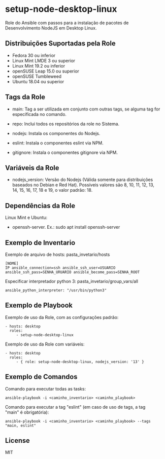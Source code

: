 setup-node-desktop-linux
=========

Role do Ansible com passos para a instalação de pacotes de Desenvolvimento NodeJS em Desktop Linux.

Distribuições Suportadas pela Role
------------

- Fedora 30 ou inferior
- Linux Mint LMDE 3 ou superior
- Linux Mint 19.2 ou inferior
- openSUSE Leap 15.0 ou superior
- openSUSE Tumbleweed
- Ubuntu 18.04 ou superior


Tags da Role 
--------------

- main: Tag a ser utilizada em conjunto com outras tags, se alguma tag for especificada no comando.
  
- repo: Inclui todos os repositórios da role no Sistema.

- nodejs: Instala os componentes do Nodejs.
- eslint: Instala o componentes eslint via NPM.
- gitignore: Instala o componentes gitignore via NPM.


Variáveis da Role 
--------------

- nodejs_version: Versão do Nodejs (Válida somente para distribuições baseados no Debian e Red Hat). Possíveis valores são 8, 10, 11, 12, 13, 14, 15, 16, 17, 18 e 19, o valor padrão: 18.


Dependências da Role 
--------------

Linux Mint e Ubuntu:

- openssh-server. Ex.: sudo apt install openssh-server


Exemplo de Inventario
----------------

Exemplo de arquivo de hosts: pasta_invetario/hosts

    [NOME]
    IP ansible_connection=ssh ansible_ssh_user=USUARIO ansible_ssh_pass=SENHA_URUARIO ansible_become_pass=SENHA_ROOT


Especificar interpretador python 3: pasta_invetario/group_vars/all

    ansible_python_interpreter: "/usr/bin/python3"


Exemplo de Playbook
----------------

Exemplo de uso da Role, com as configurações padrão:

    - hosts: desktop
      roles:
         - setup-node-desktop-linux

Exemplo de uso da Role com variáveis:

    - hosts: desktop
      roles:
         - { role: setup-node-desktop-linux, nodejs_version: '13' }


Exemplo de Comandos
----------------

Comando para executar todas as tasks:

    ansible-playbook -i <caminho_inventario> <caminho_playbook>

Comando para executar a tag "eslint" (em caso de uso de tags, a tag "main" é obrigatória):

    ansible-playbook -i <caminho_inventario> <caminho_playbook> --tags "main, eslint"


License
-------

MIT